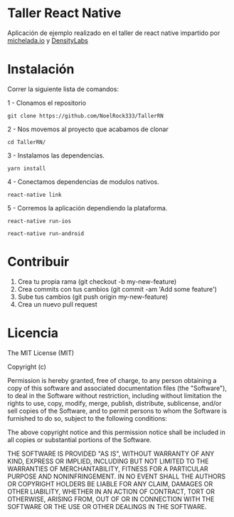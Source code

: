 # Taller React Native  

Aplicación de ejemplo realizado en el taller de react native impartido por [michelada.io](https://michelada.io/) y [DensityLabs](https://densitylabs.io/)

# Instalación

Correr la siguiente lista de comandos:

1 - Clonamos el repositorio
```
git clone https://github.com/NoelRock333/TallerRN
```

2 - Nos movemos al proyecto que acabamos de clonar
```
cd TallerRN/
```

3 - Instalamos las dependencias.
```
yarn install
```

4 - Conectamos dependencias de modulos nativos.
```
react-native link
```

5 - Corremos la aplicación dependiendo la plataforma.

```
react-native run-ios
```
```
react-native run-android
```

# Contribuir
1. Crea tu propia rama (git checkout -b my-new-feature)
2. Crea commits con tus cambios (git commit -am 'Add some feature')
3. Sube tus cambios (git push origin my-new-feature)
4. Crea un nuevo pull request

# Licencia
The MIT License (MIT)

Copyright (c)

Permission is hereby granted, free of charge, to any person obtaining a copy of this software and associated documentation files (the "Software"), to deal in the Software without restriction, including without limitation the rights to use, copy, modify, merge, publish, distribute, sublicense, and/or sell copies of the Software, and to permit persons to whom the Software is furnished to do so, subject to the following conditions:

The above copyright notice and this permission notice shall be included in all copies or substantial portions of the Software.

THE SOFTWARE IS PROVIDED "AS IS", WITHOUT WARRANTY OF ANY KIND, EXPRESS OR IMPLIED, INCLUDING BUT NOT LIMITED TO THE WARRANTIES OF MERCHANTABILITY, FITNESS FOR A PARTICULAR PURPOSE AND NONINFRINGEMENT. IN NO EVENT SHALL THE AUTHORS OR COPYRIGHT HOLDERS BE LIABLE FOR ANY CLAIM, DAMAGES OR OTHER LIABILITY, WHETHER IN AN ACTION OF CONTRACT, TORT OR OTHERWISE, ARISING FROM, OUT OF OR IN CONNECTION WITH THE SOFTWARE OR THE USE OR OTHER DEALINGS IN THE SOFTWARE.
